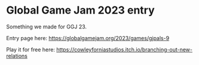 # Global Game Jam 2023 entry

Something we made for GGJ 23.

Entry page here: https://globalgamejam.org/2023/games/gjpals-9

Play it for free here: https://cowleyforniastudios.itch.io/branching-out-new-relations
